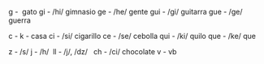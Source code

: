 g -  gato
gi - /hi/ gimnasio
ge - /he/ gente
gui - /gi/ guitarra
gue - /ge/ guerra

c - k - casa
ci - /si/ cigarillo
ce - /se/ cebolla
qui - /ki/ quilo
que - /ke/ que

z - /s/
j - /h/ 
ll - /j/, /dz/  
ch - /ci/ chocolate
v - vb
